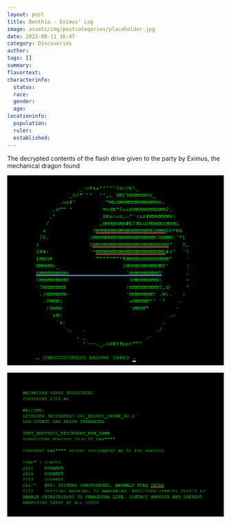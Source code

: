 ```yaml
---
layout: post
title: Benthia - Eximus' Log
image: assets/img/postcategories/placeholder.jpg
date: 2022-08-11 16:47
category: Discoveries
author: 
tags: []
summary: 
flavortext: 
characterinfo:
  status: 
  race: 
  gender: 
  age: 
locationinfo:
  population: 
  ruler: 
  established: 
---
```

The decrypted contents of the flash drive given to the party by Eximus, the mechanical dragon found

![EximusFlashDriveLog1](/assets\img\postcategories\discoveries\eximusflashdrivep1.png)

![EximusFlashDriveLog2](/assets\img\postcategories\discoveries\eximusflashdrivep2.png)